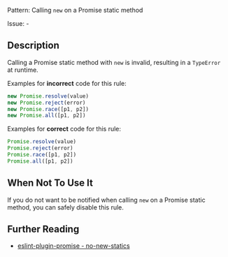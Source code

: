 Pattern: Calling `new` on a Promise static method

Issue: -

## Description

Calling a Promise static method with `new` is invalid, resulting in a `TypeError` at runtime.

Examples for **incorrect** code for this rule:

```js
new Promise.resolve(value)
new Promise.reject(error)
new Promise.race([p1, p2])
new Promise.all([p1, p2])
```

Examples for **correct** code for this rule:

```js
Promise.resolve(value)
Promise.reject(error)
Promise.race([p1, p2])
Promise.all([p1, p2])
```

## When Not To Use It

If you do not want to be notified when calling `new` on a Promise static method,
you can safely disable this rule.


## Further Reading

* [eslint-plugin-promise - no-new-statics](https://github.com/xjamundx/eslint-plugin-promise/blob/master/docs/rules/no-new-statics.md)